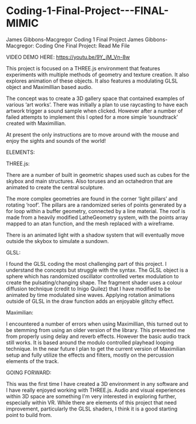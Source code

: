 # Coding-1-Final-Project---FINAL-MIMIC
James Gibbons-Macgregor Coding 1 Final Project
James Gibbons-Macgregor: Coding One Final Project: Read Me File

VIDEO DEMO HERE: https://youtu.be/9Y_jM_Vn-8w

This project is focused on a THREE.js environment that features experiments with multiple methods of geometry and texture creation. It also explores animation of these objects. 
It also features a modulating GLSL object and Maximillian based audio.

The concept was to create a 3D gallery space that contained examples of various ‘art works’. There was initially a plan to use raycasting to have each artwork trigger a sound sample 
when clicked. However after a number of failed attempts to implement this I opted for a more simple ‘soundtrack’ created with Maximillian. 

At present the only instructions are to move around with the mouse and enjoy the sights and sounds of the world!

ELEMENTS:

THREE.js:

There are a number of built in geometric shapes used such as cubes for the skybox and main structures. Also toruses and an octahedron that are animated to create the central sculpture.

The more complex geometries are found in the corner ‘light pillars’ and rotating ‘roof’. The pillars are a randomized series of points generated by a for loop within a buffer geometry,
connected by a line material. The roof is made from a heavily modified LatheGeometry system, with the points array mapped to an atan function, and the mesh replaced with a wireframe. 

There is an animated light with a shadow system that will eventually move outside the skybox to simulate a sundown.  

GLSL:

I found the GLSL coding the most challenging part of this project. I understand the concepts but struggle with the syntax. The GLSL object is a sphere which has randomized oscillator
controlled vertex modulation to create the pulsating/changing shape. The fragment shader uses a colour diffusion technique (credit to Inigo Quilez) that I have modified to be animated
by time modulated sine waves. Applying rotation animations outside of GLSL in the draw function adds an enjoyable glitchy effect.  

Maximilian:

I encountered a number of errors when using Maximillian, this turned out to be stemming from using an older version of the library. This prevented me from properly using delay and 
reverb effects. However the basic audio track still works. It is based around the modulo controlled playhead looping technique. In the near future I plan to get the current 
version of Maximilian setup and fully utilize the effects and filters, mostly on the percussion elements of the track. 

GOING FORWARD:

This was the first time I have created a 3D environment in any software and I have really enjoyed working with THREE.js. Audio and visual experiences within 3D space are 
something I'm very interested in exploring further, especially within VR. While there are elements of this project that need improvement, particularly the GLSL shaders,
I think it is a good starting point to build from. 
